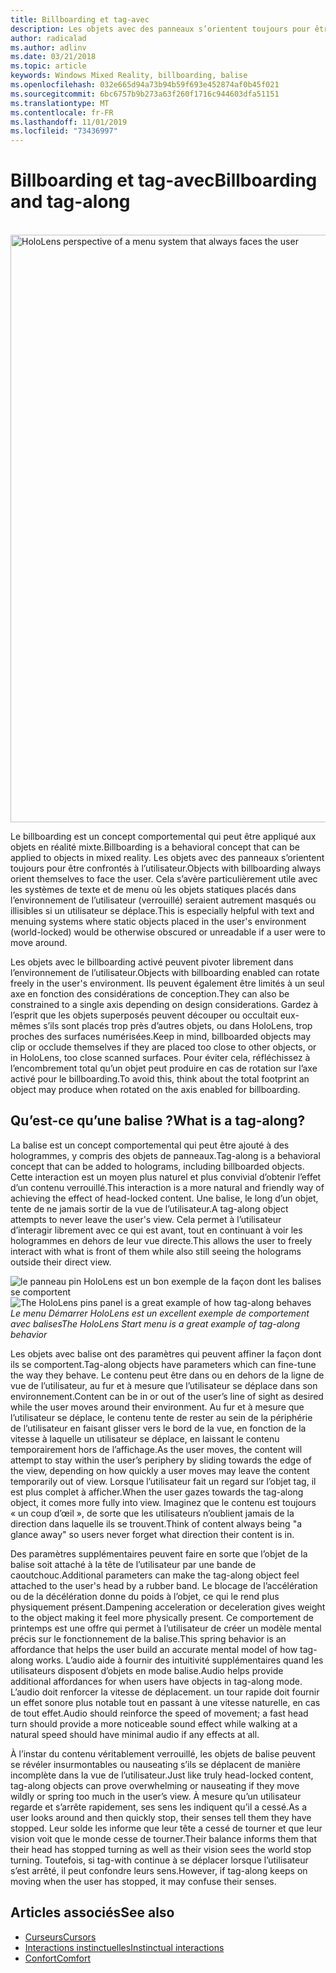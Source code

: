 ```yaml
---
title: Billboarding et tag-avec
description: Les objets avec des panneaux s’orientent toujours pour être confrontés à l’utilisateur.
author: radicalad
ms.author: adlinv
ms.date: 03/21/2018
ms.topic: article
keywords: Windows Mixed Reality, billboarding, balise
ms.openlocfilehash: 032e665d94a73b94b59f693e452874af0b45f021
ms.sourcegitcommit: 6bc6757b9b273a63f260f1716c944603dfa51151
ms.translationtype: MT
ms.contentlocale: fr-FR
ms.lasthandoff: 11/01/2019
ms.locfileid: "73436997"
---
```

# <a name="billboarding-and-tag-along"></a><span data-ttu-id="16cf1-104">Billboarding et tag-avec</span><span class="sxs-lookup"><span data-stu-id="16cf1-104">Billboarding and tag-along</span></span>

<br>

<img src="images/billboarding-fragments.gif" alt="HoloLens perspective of a menu system that always faces the user" width="940px">

<span data-ttu-id="16cf1-105">Le billboarding est un concept comportemental qui peut être appliqué aux objets en réalité mixte.</span><span class="sxs-lookup"><span data-stu-id="16cf1-105">Billboarding is a behavioral concept that can be applied to objects in mixed reality.</span></span> <span data-ttu-id="16cf1-106">Les objets avec des panneaux s’orientent toujours pour être confrontés à l’utilisateur.</span><span class="sxs-lookup"><span data-stu-id="16cf1-106">Objects with billboarding always orient themselves to face the user.</span></span> <span data-ttu-id="16cf1-107">Cela s’avère particulièrement utile avec les systèmes de texte et de menu où les objets statiques placés dans l’environnement de l’utilisateur (verrouillé) seraient autrement masqués ou illisibles si un utilisateur se déplace.</span><span class="sxs-lookup"><span data-stu-id="16cf1-107">This is especially helpful with text and menuing systems where static objects placed in the user's environment (world-locked) would be otherwise obscured or unreadable if a user were to move around.</span></span>

<span data-ttu-id="16cf1-108">Les objets avec le billboarding activé peuvent pivoter librement dans l’environnement de l’utilisateur.</span><span class="sxs-lookup"><span data-stu-id="16cf1-108">Objects with billboarding enabled can rotate freely in the user's environment.</span></span> <span data-ttu-id="16cf1-109">Ils peuvent également être limités à un seul axe en fonction des considérations de conception.</span><span class="sxs-lookup"><span data-stu-id="16cf1-109">They can also be constrained to a single axis depending on design considerations.</span></span> <span data-ttu-id="16cf1-110">Gardez à l’esprit que les objets superposés peuvent découper ou occultait eux-mêmes s’ils sont placés trop près d’autres objets, ou dans HoloLens, trop proches des surfaces numérisées.</span><span class="sxs-lookup"><span data-stu-id="16cf1-110">Keep in mind, billboarded objects may clip or occlude themselves if they are placed too close to other objects, or in HoloLens, too close scanned surfaces.</span></span> <span data-ttu-id="16cf1-111">Pour éviter cela, réfléchissez à l’encombrement total qu’un objet peut produire en cas de rotation sur l’axe activé pour le billboarding.</span><span class="sxs-lookup"><span data-stu-id="16cf1-111">To avoid this, think about the total footprint an object may produce when rotated on the axis enabled for billboarding.</span></span>

## <a name="what-is-a-tag-along"></a><span data-ttu-id="16cf1-112">Qu’est-ce qu’une balise ?</span><span class="sxs-lookup"><span data-stu-id="16cf1-112">What is a tag-along?</span></span>

<span data-ttu-id="16cf1-113">La balise est un concept comportemental qui peut être ajouté à des hologrammes, y compris des objets de panneaux.</span><span class="sxs-lookup"><span data-stu-id="16cf1-113">Tag-along is a behavioral concept that can be added to holograms, including billboarded objects.</span></span> <span data-ttu-id="16cf1-114">Cette interaction est un moyen plus naturel et plus convivial d’obtenir l’effet d’un contenu verrouillé.</span><span class="sxs-lookup"><span data-stu-id="16cf1-114">This interaction is a more natural and friendly way of achieving the effect of head-locked content.</span></span> <span data-ttu-id="16cf1-115">Une balise, le long d’un objet, tente de ne jamais sortir de la vue de l’utilisateur.</span><span class="sxs-lookup"><span data-stu-id="16cf1-115">A tag-along object attempts to never leave the user's view.</span></span> <span data-ttu-id="16cf1-116">Cela permet à l’utilisateur d’interagir librement avec ce qui est avant, tout en continuant à voir les hologrammes en dehors de leur vue directe.</span><span class="sxs-lookup"><span data-stu-id="16cf1-116">This allows the user to freely interact with what is front of them while also still seeing the holograms outside their direct view.</span></span>

<span data-ttu-id="16cf1-117">![le panneau pin HoloLens est un bon exemple de la façon dont les balises se comportent](images/tagalong-1000px.jpg)</span><span class="sxs-lookup"><span data-stu-id="16cf1-117">![The HoloLens pins panel is a great example of how tag-along behaves](images/tagalong-1000px.jpg)</span></span><br>
<span data-ttu-id="16cf1-118">*Le menu Démarrer HoloLens est un excellent exemple de comportement avec balises*</span><span class="sxs-lookup"><span data-stu-id="16cf1-118">*The HoloLens Start menu is a great example of tag-along behavior*</span></span>

<span data-ttu-id="16cf1-119">Les objets avec balise ont des paramètres qui peuvent affiner la façon dont ils se comportent.</span><span class="sxs-lookup"><span data-stu-id="16cf1-119">Tag-along objects have parameters which can fine-tune the way they behave.</span></span> <span data-ttu-id="16cf1-120">Le contenu peut être dans ou en dehors de la ligne de vue de l’utilisateur, au fur et à mesure que l’utilisateur se déplace dans son environnement.</span><span class="sxs-lookup"><span data-stu-id="16cf1-120">Content can be in or out of the user’s line of sight as desired while the user moves around their environment.</span></span> <span data-ttu-id="16cf1-121">Au fur et à mesure que l’utilisateur se déplace, le contenu tente de rester au sein de la périphérie de l’utilisateur en faisant glisser vers le bord de la vue, en fonction de la vitesse à laquelle un utilisateur se déplace, en laissant le contenu temporairement hors de l’affichage.</span><span class="sxs-lookup"><span data-stu-id="16cf1-121">As the user moves, the content will attempt to stay within the user’s periphery by sliding towards the edge of the view, depending on how quickly a user moves may leave the content temporarily out of view.</span></span> <span data-ttu-id="16cf1-122">Lorsque l’utilisateur fait un regard sur l’objet tag, il est plus complet à afficher.</span><span class="sxs-lookup"><span data-stu-id="16cf1-122">When the user gazes towards the tag-along object, it comes more fully into view.</span></span> <span data-ttu-id="16cf1-123">Imaginez que le contenu est toujours « un coup d’œil », de sorte que les utilisateurs n’oublient jamais de la direction dans laquelle ils se trouvent.</span><span class="sxs-lookup"><span data-stu-id="16cf1-123">Think of content always being "a glance away" so users never forget what direction their content is in.</span></span>

<span data-ttu-id="16cf1-124">Des paramètres supplémentaires peuvent faire en sorte que l’objet de la balise soit attaché à la tête de l’utilisateur par une bande de caoutchouc.</span><span class="sxs-lookup"><span data-stu-id="16cf1-124">Additional parameters can make the tag-along object feel attached to the user's head by a rubber band.</span></span> <span data-ttu-id="16cf1-125">Le blocage de l’accélération ou de la décélération donne du poids à l’objet, ce qui le rend plus physiquement présent.</span><span class="sxs-lookup"><span data-stu-id="16cf1-125">Dampening acceleration or deceleration gives weight to the object making it feel more physically present.</span></span> <span data-ttu-id="16cf1-126">Ce comportement de printemps est une offre qui permet à l’utilisateur de créer un modèle mental précis sur le fonctionnement de la balise.</span><span class="sxs-lookup"><span data-stu-id="16cf1-126">This spring behavior is an affordance that helps the user build an accurate mental model of how tag-along works.</span></span> <span data-ttu-id="16cf1-127">L’audio aide à fournir des intuitivité supplémentaires quand les utilisateurs disposent d’objets en mode balise.</span><span class="sxs-lookup"><span data-stu-id="16cf1-127">Audio helps provide additional affordances for when users have objects in tag-along mode.</span></span> <span data-ttu-id="16cf1-128">L’audio doit renforcer la vitesse de déplacement. un tour rapide doit fournir un effet sonore plus notable tout en passant à une vitesse naturelle, en cas de tout effet.</span><span class="sxs-lookup"><span data-stu-id="16cf1-128">Audio should reinforce the speed of movement; a fast head turn should provide a more noticeable sound effect while walking at a natural speed should have minimal audio if any effects at all.</span></span>

<span data-ttu-id="16cf1-129">À l’instar du contenu véritablement verrouillé, les objets de balise peuvent se révéler insurmontables ou nauseating s’ils se déplacent de manière incomplète dans la vue de l’utilisateur.</span><span class="sxs-lookup"><span data-stu-id="16cf1-129">Just like truly head-locked content, tag-along objects can prove overwhelming or nauseating if they move wildly or spring too much in the user’s view.</span></span> <span data-ttu-id="16cf1-130">À mesure qu’un utilisateur regarde et s’arrête rapidement, ses sens les indiquent qu’il a cessé.</span><span class="sxs-lookup"><span data-stu-id="16cf1-130">As a user looks around and then quickly stop, their senses tell them they have stopped.</span></span> <span data-ttu-id="16cf1-131">Leur solde les informe que leur tête a cessé de tourner et que leur vision voit que le monde cesse de tourner.</span><span class="sxs-lookup"><span data-stu-id="16cf1-131">Their balance informs them that their head has stopped turning as well as their vision sees the world stop turning.</span></span> <span data-ttu-id="16cf1-132">Toutefois, si tag-with continue à se déplacer lorsque l’utilisateur s’est arrêté, il peut confondre leurs sens.</span><span class="sxs-lookup"><span data-stu-id="16cf1-132">However, if tag-along keeps on moving when the user has stopped, it may confuse their senses.</span></span>

## <a name="see-also"></a><span data-ttu-id="16cf1-133">Articles associés</span><span class="sxs-lookup"><span data-stu-id="16cf1-133">See also</span></span>
* [<span data-ttu-id="16cf1-134">Curseurs</span><span class="sxs-lookup"><span data-stu-id="16cf1-134">Cursors</span></span>](cursors.md)
* [<span data-ttu-id="16cf1-135">Interactions instinctuelles</span><span class="sxs-lookup"><span data-stu-id="16cf1-135">Instinctual interactions</span></span>](interaction-fundamentals.md)
* [<span data-ttu-id="16cf1-136">Confort</span><span class="sxs-lookup"><span data-stu-id="16cf1-136">Comfort</span></span>](comfort.md)
